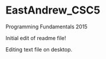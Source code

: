 EastAndrew_CSC5
===============

Programming Fundamentals 2015

Initial edit of readme file!

Editing text file on desktop.
